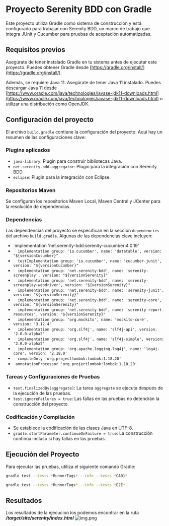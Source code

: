 # Proyecto Serenity BDD con Gradle

Este proyecto utiliza Gradle como sistema de construcción y está configurado para trabajar con Serenity BDD, un marco de trabajo que integra JUnit y Cucumber para pruebas de aceptación automatizadas.

## Requisitos previos

Asegúrate de tener instalado Gradle en tu sistema antes de ejecutar este proyecto. Puedes obtener Gradle desde [https://gradle.org/install/](https://gradle.org/install/).

Además, se requiere Java 11. Asegúrate de tener Java 11 instalado. Puedes descargar Java 11 desde [https://www.oracle.com/java/technologies/javase-jdk11-downloads.html](https://www.oracle.com/java/technologies/javase-jdk11-downloads.html) o utilizar una distribución como OpenJDK.


## Configuración del proyecto

El archivo `build.gradle` contiene la configuración del proyecto. Aquí hay un resumen de las configuraciones clave:

### Plugins aplicados

- `java-library`: Plugin para construir bibliotecas Java.
- `net.serenity-bdd.aggregator`: Plugin para la integración con Serenity BDD.
- `eclipse`: Plugin para la integración con Eclipse.

### Repositorios Maven

Se configuran los repositorios Maven Local, Maven Central y JCenter para la resolución de dependencias.

### Dependencias

Las dependencias del proyecto se especifican en la sección `dependencies` del archivo `build.gradle`. Algunas de las dependencias clave incluyen:

- `implementation 'net.serenity-bdd:serenity-cucumber:4.0.19'
- `  implementation group: 'io.cucumber', name: 'datatable', version: "${versionCucumber}"`
- `  testImplementation group: 'io.cucumber', name: 'cucumber-junit', version: "${versionCucumber}"`
- `  implementation group: 'net.serenity-bdd', name: 'serenity-screenplay', version: "${versionSerenity}"`
- `  implementation group: 'net.serenity-bdd', name: 'serenity-screenplay-webdriver', version: "${versionSerenity}"`
- `  implementation group: 'net.serenity-bdd', name: 'serenity-junit', version: "${versionSerenity}"`
- `  implementation group: 'net.serenity-bdd', name: 'serenity-core', version: "${versionSerenity}"`
- `  implementation group: 'net.serenity-bdd', name: 'serenity-report-resources', version: "${versionSerenity}"`
- `  implementation group: 'org.mockito', name: 'mockito-core', version: '3.12.4'`
- `  implementation group: 'org.slf4j', name: 'slf4j-api', version: '2.0.0-alpha5'`
- `  implementation group: 'org.slf4j', name: 'slf4j-simple', version: '2.0.0-alpha5'`
- `  implementation group: 'org.apache.logging.log4j', name: 'log4j-core', version: '2.18.0'`
- `  compileOnly 'org.projectlombok:lombok:1.18.20'`
- ` annotationProcessor 'org.projectlombok:lombok:1.18.20'`

### Tareas y Configuraciones de Pruebas

- `test.finalizedBy(aggregate)`: La tarea `aggregate` se ejecuta después de la ejecución de las pruebas.
- `test.ignoreFailures = true`: Las fallas en las pruebas no detendrán la construcción del proyecto.

### Codificación y Compilación

- Se establece la codificación de las clases Java en UTF-8.
- `gradle.startParameter.continueOnFailure = true`: La construcción continúa incluso si hay fallas en las pruebas.

## Ejecución del Proyecto

Para ejecutar las pruebas, utiliza el siguiente comando Gradle:

```bash
gradle test --tests *RunnerTags* --info --tests *CA01*
```
```bash
gradle test --tests *RunnerTags* --info --tests *E2E*
```


## Resultados 
Los resultados de la ejecucion los podemos encontrar en la ruta ***/target/site/serenity/index.html***
![img.png](img.png)
